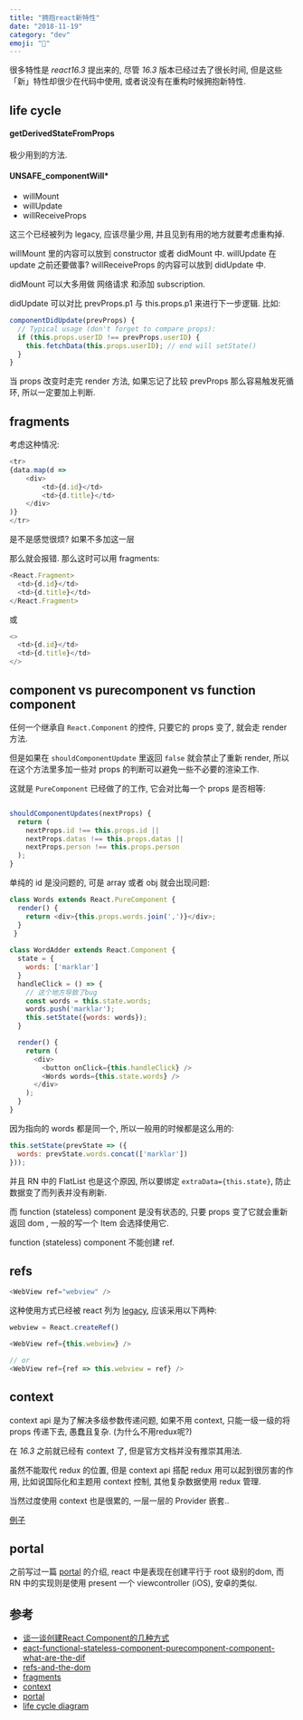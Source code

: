 ```yaml
---
title: "拥抱react新特性"
date: "2018-11-19"
category: "dev"
emoji: "🌈"
---
```


很多特性是 *react16.3* 提出来的, 尽管 *16.3* 版本已经过去了很长时间, 但是这些「新」特性却很少在代码中使用, 或者说没有在重构时候拥抱新特性.

## life cycle

#### getDerivedStateFromProps

极少用到的方法.

#### UNSAFE_componentWill*

- willMount
- willUpdate
- willReceiveProps

这三个已经被列为 legacy, 应该尽量少用, 并且见到有用的地方就要考虑重构掉.

willMount 里的内容可以放到 constructor 或者 didMount 中.
willUpdate 在 update 之前还要做事?
willReceiveProps 的内容可以放到 didUpdate 中.

didMount 可以大多用做 网络请求 和添加 subscription.

didUpdate 可以对比 prevProps.p1 与 this.props.p1 来进行下一步逻辑.
比如:

```javascript
componentDidUpdate(prevProps) {
  // Typical usage (don't forget to compare props):
  if (this.props.userID !== prevProps.userID) {
    this.fetchData(this.props.userID); // end will setState()
  }
}
```

当 props 改变时走完 render 方法, 如果忘记了比较 prevProps 那么容易触发死循环, 所以一定要加上判断.

## fragments

考虑这种情况:

```javascript
<tr>
{data.map(d =>
    <div>
        <td>{d.id}</td>
        <td>{d.title}</td>
    </div>
)}
</tr>
```

是不是感觉很烦? 如果不多加这一层 <div> 那么就会报错. 那么这时可以用 fragments:

```javascript
<React.Fragment>
  <td>{d.id}</td>
  <td>{d.title}</td>
</React.Fragment>
```

或

```javascript
<>
  <td>{d.id}</td>
  <td>{d.title}</td>
</>
```

## component vs purecomponent vs function component

任何一个继承自 `React.Component` 的控件, 只要它的 props 变了, 就会走 render 方法.

但是如果在 `shouldComponentUpdate` 里返回 `false` 就会禁止了重新 render, 所以在这个方法里多加一些对 props 的判断可以避免一些不必要的渲染工作.

这就是 `PureComponent` 已经做了的工作, 它会对比每一个 props 是否相等:

```javascript

shouldComponentUpdates(nextProps) {
  return (
    nextProps.id !== this.props.id ||
    nextProps.datas !== this.props.datas ||
    nextProps.person !== this.props.person
  );
}

```

单纯的 id 是没问题的, 可是 array 或者 obj 就会出现问题:

```javascript
class Words extends React.PureComponent {
  render() {
    return <div>{this.props.words.join(',')}</div>;
  }
 }
 
class WordAdder extends React.Component {
  state = {
    words: ['marklar']
  }
  handleClick = () => {
    // 这个地方导致了bug
    const words = this.state.words;
    words.push('marklar');
    this.setState({words: words});
  }

  render() {
    return (
      <div>
        <button onClick={this.handleClick} />
        <Words words={this.state.words} />
      </div>
    );
  }
}
```

因为指向的 words 都是同一个, 所以一般用的时候都是这么用的:

```javascript
this.setState(prevState => ({
  words: prevState.words.concat(['marklar'])
}));
```

并且 RN 中的 FlatList 也是这个原因, 所以要绑定 `extraData={this.state}`, 防止数据变了而列表并没有刷新.

而 function (stateless) component 是没有状态的, 只要 props 变了它就会重新返回 dom , 一般的写一个 Item 会选择使用它.

function (stateless) component 不能创建 ref.


## refs

```javascript
<WebView ref="webview" />
```

这种使用方式已经被 react 列为 [legacy](https://reactjs.org/docs/refs-and-the-dom.html#legacy-api-string-refs), 应该采用以下两种:

```javascript
webview = React.createRef()

<WebView ref={this.webview} />

// or
<WebView ref={ref => this.webview = ref} />
```

## context

context api 是为了解决多级参数传递问题, 如果不用 context, 只能一级一级的将 props 传递下去, 愚蠢且复杂. (为什么不用redux呢?)

在 *16.3* 之前就已经有 context 了, 但是官方文档并没有推崇其用法.

虽然不能取代 redux 的位置, 但是 context api 搭配 redux 用可以起到很厉害的作用, 比如说国际化和主题用 context 控制, 其他复杂数据使用 redux 管理.

当然过度使用 context 也是很累的, 一层一层的 Provider 嵌套..

[例子](https://reactjs.org/docs/context.html#dynamic-context)

## portal

之前写过一篇 [portal](http://faichou.space/notes/2017/12/25/react-portal-tut) 的介绍, react 中是表现在创建平行于 root 级别的dom, 而 RN 中的实现则是使用 present 一个 viewcontroller (iOS), 安卓的类似.




## 参考

- [谈一谈创建React Component的几种方式](https://segmentfault.com/a/1190000008402834)
- [eact-functional-stateless-component-purecomponent-component-what-are-the-dif](https://stackoverflow.com/questions/40703675/react-functional-stateless-component-purecomponent-component-what-are-the-dif)
- [refs-and-the-dom](https://reactjs.org/docs/refs-and-the-dom.html)
- [fragments](https://reactjs.org/docs/fragments.html)
- [context](https://reactjs.org/docs/context.html)
- [portal](https://reactjs.org/docs/portals.html#___gatsby)
- [life cycle diagram](http://projects.wojtekmaj.pl/react-lifecycle-methods-diagram/)

